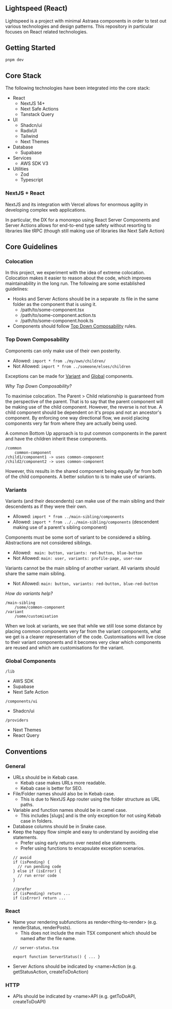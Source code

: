 ## Lightspeed (React)
Lightspeed is a project with minimal Astraea components in order to test out various technologies and design patterns. This repository in particular focuses on React related technologies.

## Getting Started

```bash
pnpm dev
```

## Core Stack

The following technologies have been integrated into the core stack:
- React
  - NextJS 14+
  - Next Safe Actions
  - Tanstack Query
- UI
  - Shadcn/ui
  - RadixUI
  - Tailwind
  - Next Themes
- Database
  - Supabase
- Services
  - AWS SDK V3
- Utilities
  - Zod
  - Typescript

### NextJS + React

NextJS and its integration with Vercel allows for enormous agility in developing complex web applications.

In particular, the DX for a monorepo using React Server Components and Server Actions allows for end-to-end type safety without resorting to libraries like tRPC (though still making use of libraries like Next Safe Action)

### 

## Core Guidelines

### Colocation

In this project, we experiment with the idea of extreme colocation. Colocation makes it easier to reason about the code, which improves maintainability in the long run. The following are some established guidelines:

- Hooks and Server Actions should be in a separate .ts file in the same folder as the component that is using it. 
  - /path/to/some-component.tsx
  - /path/to/some-component.action.ts
  - /path/to/some-component.hook.ts
- Components should follow [Top Down Composability](#top-down-composability) rules.


### Top Down Composability

Components can only make use of their own posterity. 
  - Allowed: `import * from ./my/own/children/`
  - Not Allowed: `import * from ../someone/elses/children`
  

Exceptions can be made for [Variant](#variants) and [Global](#global-components) components.

*Why Top Down Composability?*

To maximise colocation. The Parent > Child relationship is guaranteed from the perspective of the parent. That is to say that the parent component will be making use of the child component. However, the reverse is not true. A child component should be dependent on it's props and not an ancestor's component. By enforcing one way directional flow, we avoid placing components  very far from where they are actually being used.

A common Bottom Up approach is to put common components in the parent and have the children inherit these components. 

```
/common
    common-component
/child1/component1 -> uses common-component
/child2/component2 -> uses common-component
```

However, this results in the shared component being equally far from both of the child components. A better solution to is to make use of variants.


### Variants
Variants (and their descendents) can make use of the main sibling and their descendents as if they were their own.
  - Allowed: `import * from ../main-sibling/components`
  - Allowed: `import * from ../../main-sibling/components` (descendent making use of a parent's sibling component)

Components must be some sort of variant to be considered a sibling. Abstractions are not considered siblings.
  - Allowed: ` main: button, variants: red-button, blue-button`
  - Not Allowed: `main: user, variants: profile-page, user-nav`

Variants cannot be the main sibling of another variant. All variants should share the same main sibling.
  - Not Allowed: `main: button, variants: red-button, blue-red-button`
    
*How do variants help?*

```
/main-sibling
    /some/common-component
/variant
    /some/customisation 
```

When we look at variants, we see that while we still lose some distance by placing common components very far from the variant components, what we get is a clearer representation of the code. Customisations will live close to their variant components and it becomes very clear which components are reused and which are customisations for the variant.

### Global Components

`/lib`
  - AWS SDK
  - Supabase
  - Next Safe Action

`/components/ui`
  - Shadcn/ui

`/providers` 
  - Next Themes
  - React Query


## Conventions

### General
- URLs should be in Kebab case.
  - Kebab case makes URLs more readable.
  - Kebab case is better for SEO.
- File/Folder names should also be in Kebab case.
  - This is due to NextJS App router using the folder structure as URL paths.
- Variable and function names should be in camel case.
  - This includes [slugs] and is the only exception for not using Kebab case in folders.
- Database columns should be in Snake case.
- Keep the happy flow simple and easy to understand by avoiding else statements.
  - Prefer using early returns over nested else statements.
  - Prefer using functions to encapsulate exception scenarios.
  ```
  // avoid
  if (isPending) {
    // run pending code
  } else if (isError) {
    // run error code
  }

  //prefer
  if (isPending) return ...
  if (isError) return ...
  ```

### React
- Name your rendering subfunctions as render\<thing-to-render> (e.g. renderStatus, renderPosts).
  - This does not include the main TSX component which should be named after the file name. 
  ```
  // server-status.tsx
  
  export function ServerStatus() { ... }
  ```
- Server Actions should be indicated by \<name>Action (e.g. getStatusAction, createToDoAction)

### HTTP
- APIs should be indicated by \<name>API (e.g. getToDoAPI, createToDoAPI)